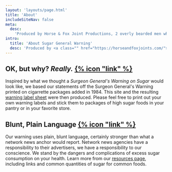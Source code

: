 ```yaml
---
layout: 'layouts/page.html'
title: 'About'
includeSiteNav: false
meta:
  desc:
    'Produced by Horse & Fox Joint Productions, 2 overly bearded men who care and want to share useful ideas.'
intro:
  title: 'About Sugar General Warning'
  desc: 'Produced by <a class="" href="https://horseandfoxjoints.com/">Horse &amp; Fox Joint Productions</a> - a couple of overly bearded men aiming to pass on something useful to our fellow humans. This information reflects our views and has been paid for by us. Our interest is in your health and well being; we hope you find it both useful and entertaining.'
---
```


<h2 id="why">OK, but why? <em>Really.</em> <a class="anchor" href="#why">{% icon "link" %}</a></h2>

Inspired by what we thought a *Surgeon General's Warning on Sugar* would look like, we based our statements off the Surgeon General's Warning printed on cigarrette packages added in 1984. This site and the resulting <a href="/downloads/sugar-general-warning-sheet-8bit.pdf">warning label sheet</a> were then produced. Please feel free to print out your own warning labels and stick them to packages of high sugar foods in your pantry or in your favorite store.

<h2 id="language">Blunt, Plain Language <a class="anchor" href="#blunt">{% icon "link" %}</a></h2>

Our warning uses plain, blunt language, certainly stronger than what a network news anchor would report. Network news agencies have a responsibility to their advertisers, we have a responsibility to our conscience. We stand by the dangers and complications of excess sugar consumption on your health. Learn more from our [resources page](/resources/), including links and common quantities of sugar for common foods.
